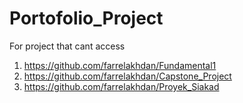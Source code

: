 # Portofolio_Project

For project that cant access
1. https://github.com/farrelakhdan/Fundamental1
2. https://github.com/farrelakhdan/Capstone_Project
3. https://github.com/farrelakhdan/Proyek_Siakad
